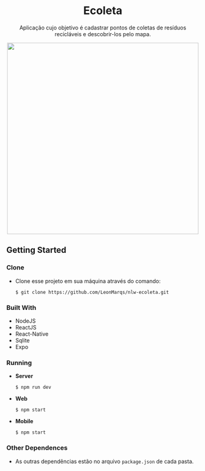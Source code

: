 # <h1 align="center">Ecoleta</h1>

<p align="center">
Aplicação cujo objetivo é cadastrar pontos de coletas de resíduos recicláveis e descobrir-los pelo mapa.
</p>

<p align="center">
<img src="https://imgur.com/NPqvbOz.png" width="500">
</p>

## Getting Started

### Clone
* Clone esse projeto em sua máquina através do comando:
  ```
  $ git clone https://github.com/LeonMarqs/nlw-ecoleta.git
  ```

### Built With
* NodeJS
* ReactJS
* React-Native
* Sqlite
* Expo

### Running

* <strong>Server</strong>
  ```
  $ npm run dev
  ```

* <strong>Web</strong>
  ```
  $ npm start
  ```

* <strong>Mobile</strong>
  ```
  $ npm start
  ```

### Other Dependences
* As outras dependências estão no arquivo `package.json` de cada pasta.


